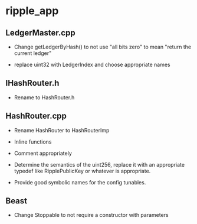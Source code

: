 # ripple_app

## LedgerMaster.cpp

- Change getLedgerByHash() to not use "all bits zero" to mean
  "return the current ledger"

- replace uint32 with LedgerIndex and choose appropriate names

## IHashRouter.h

- Rename to HashRouter.h

## HashRouter.cpp

- Rename HashRouter to HashRouterImp

- Inline functions

- Comment appropriately

- Determine the semantics of the uint256, replace it with an appropriate
  typedef like RipplePublicKey or whatever is appropriate.

- Provide good symbolic names for the config tunables.

## Beast

- Change Stoppable to not require a constructor with parameters
